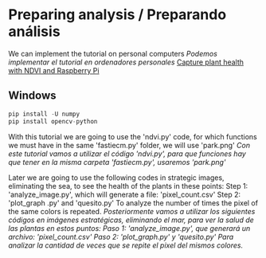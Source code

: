 # Preparing analysis / Preparando análisis

We can implement the tutorial on personal computers
*Podemos implementar el tutorial en ordenadores personales*
[Capture plant health with NDVI and Raspberry Pi](https://projects.raspberrypi.org/en/projects/astropi-ndvi)

## Windows
```python
pip install -U numpy
pip install opencv-python
```
With this tutorial we are going to use the 'ndvi.py' code, for which functions we must have in the same 'fastiecm.py' folder, we will use 'park.png'
*Con este tutorial vamos a utilizar el código 'ndvi.py', para que funciones hay que tener en la misma carpeta 'fastiecm.py', usaremos 'park.png'*

Later we are going to use the following codes in strategic images, eliminating the sea, to see the health of the plants in these points: Step 1: 'analyze_image.py', which will generate a file: 'pixel_count.csv' Step 2: 'plot_graph .py' and 'quesito.py' To analyze the number of times the pixel of the same colors is repeated.
*Posteriormente vamos a utilizar los siguientes códigos en imágenes estratégicas, eliminando el mar, para ver la salud de las plantas en estos puntos:
Paso 1: 'analyze_image.py', que generará un archivo: 'pixel_count.csv'
Paso 2: 'plot_graph.py' y 'quesito.py'
 Para analizar la cantidad de veces que se repite el pixel del mismos colores.*


